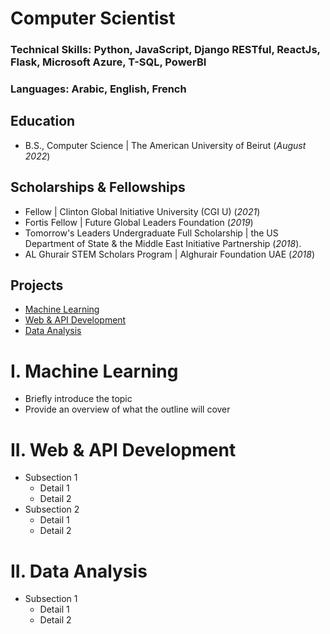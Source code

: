 # Computer Scientist  

### Technical Skills: Python, JavaScript, Django RESTful, ReactJs, Flask, Microsoft Azure, T-SQL, PowerBI
### Languages: Arabic, English, French

## Education
- B.S., Computer Science | The American University of Beirut (_August 2022_)

## Scholarships & Fellowships
- Fellow | Clinton Global Initiative University (CGI U) (_2021_)
- Fortis Fellow | Future Global Leaders Foundation (_2019_)
- Tomorrow's Leaders Undergraduate Full Scholarship | the US Department of State & the Middle East Initiative Partnership (_2018_).
- AL Ghurair STEM Scholars Program | Alghurair Foundation UAE (_2018_)
  
## Projects
- [Machine Learning](#i-machine-learning)
- [Web & API Development ](#ii-web-&-api-development)
- [Data Analysis](#iii-data-analysis)





# I. Machine Learning 
   - Briefly introduce the topic
   - Provide an overview of what the outline will cover

# II. Web  & API Development 
   - Subsection 1
     - Detail 1
     - Detail 2
   - Subsection 2
     - Detail 1
     - Detail 2
    
# II. Data Analysis 
   - Subsection 1
     - Detail 1
     - Detail 2
